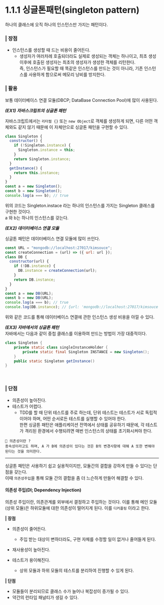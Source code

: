 # 1.1.1 싱글톤패턴(singleton pattern)

하나의 클래스에 오직 하나의 인스턴스만 가지는 패턴이다.
<br/>

### | 장점

- 인스턴스를 생성할 때 드는 비용이 줄어든다.
  - 생성자가 여러차례 호출되더라도 실제로 생성되는 객체는 하나이고, 최초 생성 이후에 호출된 생성자는 최초의 생성자가 생성한 객체를 리턴한다.  
    즉, 인스턴스가 필요할 때 똑같은 인스턴스를 만드는 것이 아니라, 기존 인스턴스를 사용하게 함으로써 메모리 낭비를 방지한다.
    <br/>

### | 활용

보통 데이터베이스 연결 모듈(DBCP; DataBase Connection Pool)에 많이 사용된다.

<b>_(EX1) 자바스크립트의 싱글톤 패턴_</b>

자바스크립트에서는 `리터럴 {}` 또는 `new Object`로 객체를 생성하게 되면, 다른 어떤 객체와도 같지 않기 때문에 이 자체만으로 싱글톤 패턴을 구현할 수 있다.

```js
class Singleton {
  constructor() {
    if (!Singleton.instance) {
      Singleton.instance = this;
    }
    return Singleton.instance;
  }
  getInstance() {
    return this.instance;
  }
}
const a = new Singleton();
const b = new Singleton();
console.log(a === b); // true
```

위의 코드는 Singleton.instace 라는 하나의 인스턴스를 가지는 Singleton 클래스를 구현한 것이다.  
a 와 b는 하나의 인스턴스를 갖는다.

<b>_(EX2) 데이터베이스 연결 모듈_</b>

싱글톤 패턴은 데이터베이스 연결 모듈에 많이 쓰인다.

```js
const URL = "mongodb://localhost:27017/kimsouce";
const createConnection = (url) => ({ url: url });
class DB {
  constructor(url) {
    if (!DB.instance) {
      DB.instance = createConnection(url);
    }
    return DB.instance;
  }
}
const a = new DB(URL);
const b = new DB(URL);
console.log(a === b); // true
console.log(DB.instance); // {url: 'mongodb://localhost:27017/kimsouce'}
```

위와 같은 코드를 통해 데이터베이스 연결에 관한 인스턴스 생성 비용을 아낄 수 있다.

<b>_(EX3) 자바에서의 싱글톤 패턴_</b>  
자바에서는 다음과 같이 중첩 클래스를 이용하여 만드는 방법이 가장 대중적이다.

```java
class Singleton {
    private static class singleInstanceHolder {
        private static final Singleton INSTANCE = new Singleton();
    }
    public static Singleton getInstance()
}
```

<br/>

### | 단점

- 의존성이 높아진다.
- 테스트가 어렵다.
  - TDD를 할 때 단위 테스트를 주로 하는데, 단위 테스트는 테스트가 서로 독립적이어야 하며, 어떤 순서로든 테스트를 실행할 수 있어야 한다.  
    한편 싱글톤 패턴은 애플리케이션 전역에서 상태를 공유하기 때문에, 각 테스트가 격리된 환경에서 수행되려면 매번 인스턴스의 상태를 초기화시켜야 한다.

```
🥸 의존성이란 ?
종속성이라고도 하며, A 가 B에 의존성이 있다는 것은 B의 변경사항에 대해 A 또한 변해야 된다는 것을 의미한다.
```

---

싱글톤 패턴은 사용하기 쉽고 실용적이지만, 모듈간의 결합을 강하게 만들 수 있다는 단점을 갖는다.  
이때 `의존성주입`을 통해 모듈 간의 결합을 좀 더 느슨하게 만들어 해결할 수 있다.

#### 의존성 주입(DI; Dependency Injection)

의존성 주입이란, 의존관계를 외부에서 결정하고 주입하는 것이다.
이를 통해 메인 모듈(상위 모듈)은 하위모듈에 대한 의존성이 떨어지게 된다. 이를 `디커플링` 이라고 한다.

<b>| 장점</b>

- 의존성이 줄어든다.

  - 주입 받는 대상이 변하더라도, 구현 자체를 수정할 일이 없거나 줄어들게 된다.

- 재사용성이 높아진다.
- 테스트가 용이해진다.
  - 상위 모듈과 하위 모듈의 테스트를 분리하여 진행할 수 있게 된다.

<b>| 단점</b>

- 모듈들이 분리되므로 클래스 수가 늘어나 복잡성이 증가될 수 있다.
- 약간의 런타임 패널티가 생길 수 있다.
